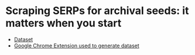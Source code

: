 # Scraping SERPs for archival seeds: it matters when you start
* [Dataset](./collections)
* [Google Chrome Extension used to generate dataset](https://github.com/harvard-lil/local-memory/tree/master/LocalStoriesCollectionGenerator)
